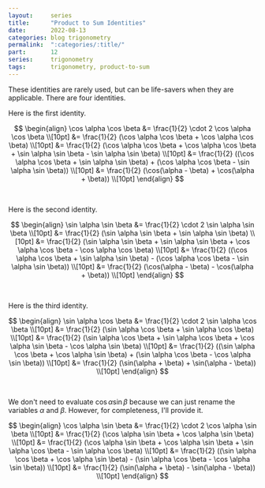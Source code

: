 ```yaml
---
layout:     series
title:      "Product to Sum Identities"
date:       2022-08-13
categories: blog trigonometry
permalink:  ":categories/:title/"
part:       12
series:     trigonometry
tags:       trigonometry, product-to-sum
---
```


These identities are rarely used, but can be life-savers when they are applicable. There are four identities.

Here is the first identity.

$$
\begin{align}
    \cos \alpha \cos \beta 
    &= \frac{1}{2} \cdot 2 \cos \alpha \cos \beta \\[10pt]
    &= \frac{1}{2} (\cos \alpha \cos \beta + \cos \alpha \cos \beta) \\[10pt]
    &= \frac{1}{2} (\cos \alpha \cos \beta + \cos \alpha \cos \beta + \sin \alpha \sin \beta - \sin \alpha \sin \beta) \\[10pt]
    &= \frac{1}{2} ((\cos \alpha \cos \beta + \sin \alpha \sin \beta) + (\cos \alpha \cos \beta - \sin \alpha \sin \beta)) \\[10pt]
    &= \frac{1}{2} (\cos(\alpha - \beta) + \cos(\alpha + \beta)) \\[10pt]
\end{align}
$$

<br>

Here is the second identity.

$$
\begin{align}
    \sin \alpha \sin \beta 
    &= \frac{1}{2} \cdot 2 \sin \alpha \sin \beta \\[10pt]
    &= \frac{1}{2} (\sin \alpha \sin \beta + \sin \alpha \sin \beta) \\[10pt]
    &= \frac{1}{2} (\sin \alpha \sin \beta + \sin \alpha \sin \beta + \cos \alpha \cos \beta - \cos \alpha \cos \beta) \\[10pt]
    &= \frac{1}{2} ((\cos \alpha \cos \beta + \sin \alpha \sin \beta) - (\cos \alpha \cos \beta - \sin \alpha \sin \beta)) \\[10pt]
    &= \frac{1}{2} (\cos(\alpha - \beta) - \cos(\alpha + \beta)) \\[10pt]
\end{align}
$$

<br>

Here is the third identity.

$$
\begin{align}
    \sin \alpha \cos \beta 
    &= \frac{1}{2} \cdot 2 \sin \alpha \cos \beta \\[10pt]
    &= \frac{1}{2} (\sin \alpha \cos \beta + \sin \alpha \cos \beta) \\[10pt]
    &= \frac{1}{2} (\sin \alpha \cos \beta + \sin \alpha \cos \beta + \cos \alpha \sin \beta - \cos \alpha \sin \beta) \\[10pt]
    &= \frac{1}{2} ((\sin \alpha \cos \beta + \cos \alpha \sin \beta) + (\sin \alpha \cos \beta - \cos \alpha \sin \beta)) \\[10pt]
    &= \frac{1}{2} (\sin(\alpha + \beta) + \sin(\alpha - \beta)) \\[10pt]
\end{align}
$$

<br>

We don't need to evaluate $\cos \alpha \sin \beta$ because we can just rename the variables $\alpha$ and $\beta$. However, for completeness, I'll provide it.

$$
\begin{align}
    \cos \alpha \sin \beta 
    &= \frac{1}{2} \cdot 2 \cos \alpha \sin \beta \\[10pt]
    &= \frac{1}{2} (\cos \alpha \sin \beta + \cos \alpha \sin \beta) \\[10pt]
    &= \frac{1}{2} (\cos \alpha \sin \beta + \cos \alpha \sin \beta + \sin \alpha \cos \beta - \sin \alpha \cos \beta) \\[10pt]
    &= \frac{1}{2} ((\sin \alpha \cos \beta + \cos \alpha \sin \beta) - (\sin \alpha \cos \beta - \cos \alpha \sin \beta)) \\[10pt]
    &= \frac{1}{2} (\sin(\alpha + \beta) - \sin(\alpha - \beta)) \\[10pt]
\end{align}
$$